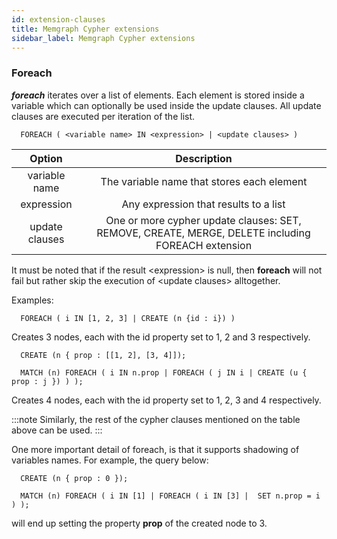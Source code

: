 ```yaml
---
id: extension-clauses
title: Memgraph Cypher extensions 
sidebar_label: Memgraph Cypher extensions
---
```


### Foreach

***foreach*** iterates over a list of elements. Each element is stored inside a variable which can
optionally be used inside the update clauses. All update clauses are executed per iteration of the list.

```cypher
  FOREACH ( <variable name> IN <expression> | <update clauses> )
```
|         Option          |                                                         Description                                                       |
| :---------------------: | :-----------------------------------------------------------------------------------------------------------------------: |
|       variable name     |                                         The variable name that stores each element                                        |
|        expression       |                                           Any expression that results to a list                                           |
|      update clauses     |                  One or more cypher update clauses: SET, REMOVE, CREATE, MERGE, DELETE including FOREACH extension        |

It must be noted that if the result &lt;expression&gt; is null, then **foreach** will not fail but rather skip the execution of &lt;update clauses&gt; alltogether.

Examples: 

```cypher
  FOREACH ( i IN [1, 2, 3] | CREATE (n {id : i}) )
```
Creates 3 nodes, each with the id property set to 1, 2 and 3 respectively.


```cypher
  CREATE (n { prop : [[1, 2], [3, 4]]);

  MATCH (n) FOREACH ( i IN n.prop | FOREACH ( j IN i | CREATE (u { prop : j }) ) );
```
Creates 4 nodes, each with the id property set to 1, 2, 3 and 4 respectively.

:::note
Similarly, the rest of the cypher clauses mentioned on the table above can be used.
:::

One more important detail of foreach, is that it supports shadowing of variables names. For example,
the query below:

```cypher
  CREATE (n { prop : 0 });

  MATCH (n) FOREACH ( i IN [1] | FOREACH ( i IN [3] |  SET n.prop = i ) );
```
will end up setting the property **prop** of the created node to 3.
